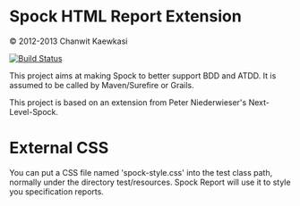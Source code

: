 Spock HTML Report Extension
===========================

&copy; 2012-2013 Chanwit Kaewkasi

[![Build Status](https://drone.io/github.com/chanwit/spock-report-html/status.png)](https://drone.io/github.com/chanwit/spock-report-html/files)

This project aims at making Spock to better support BDD and ATDD.
It is assumed to be called by Maven/Surefire or Grails.

This project is based on an extension from Peter Niederwieser's Next-Level-Spock.

External CSS
============

You can put a CSS file named 'spock-style.css' into the test class path,
normally under the directory test/resources. Spock Report will use it to style
you specification reports.